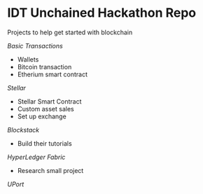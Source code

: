 # IDT Unchained Hackathon Repo
Projects to help get started with blockchain

*Basic Transactions*
- Wallets
- Bitcoin transaction
- Etherium smart contract

*Stellar*
- Stellar Smart Contract
- Custom asset sales 
- Set up exchange

*Blockstack*
- Build their tutorials

*HyperLedger Fabric*
- Research small project

*UPort*
